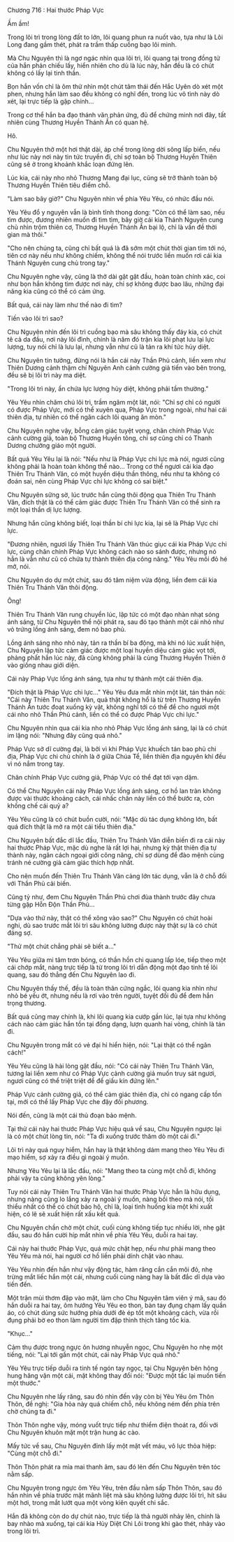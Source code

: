 




Chương 716 : Hai thước Pháp Vực


Ầm ầm!

Trong lôi trì trong lòng đất to lớn, lôi quang phun ra nuốt vào, tựa như là Lôi Long đang gầm thét, phát ra trầm thấp cuồng bạo lôi minh.

Mà Chu Nguyên thì là ngơ ngác nhìn qua lôi trì, lôi quang tại trong đồng tử của hắn phản chiếu lấy, hiển nhiên cho dù là lúc này, hắn đều là có chút không có lấy lại tinh thần.

Bọn hắn vốn chỉ là ôm thử nhìn một chút tâm thái đến Hắc Uyên dò xét một phen, nhưng hắn làm sao đều không có nghĩ đến, trong lúc vô tình này dò xét, lại trực tiếp là gặp chính...

Trong cơ thể hắn ba đạo thánh văn phản ứng, đủ để chứng minh nơi đây, tất nhiên cùng Thương Huyền Thánh Ấn có quan hệ.

Hô.

Chu Nguyên thở một hơi thật dài, áp chế trong lòng dời sông lấp biển, nếu như lúc này nơi này tin tức truyền đi, chỉ sợ toàn bộ Thương Huyền Thiên cũng sẽ ở trong khoảnh khắc loạn đứng lên.

Lúc kia, cái này nho nhỏ Thương Mang đại lục, cũng sẽ trở thành toàn bộ Thương Huyền Thiên tiêu điểm chỗ.

"Làm sao bây giờ?" Chu Nguyên nhìn về phía Yêu Yêu, có nhức đầu nói.

Yêu Yêu đổ y nguyên vẫn là bình tĩnh thong dong: "Còn có thể làm sao, nếu tìm được, đương nhiên muốn đi tìm tìm, bây giờ cái kia Thánh Nguyên cung chủ nhìn trộm thiên cơ, Thương Huyền Thánh Ấn bại lộ, chỉ là vấn đề thời gian mà thôi."

"Cho nên chúng ta, cũng chỉ bất quá là đã sớm một chút thời gian tìm tới nó, tiên cơ này nếu như không chiếm, không thể nói trước liền muốn rơi cái kia Thánh Nguyên cung chủ trong tay."

Chu Nguyên nghe vậy, cũng là thở dài gật gật đầu, hoàn toàn chính xác, coi như bọn hắn không tìm được nơi này, chỉ sợ không được bao lâu, những đại năng kia cũng có thể có cảm ứng.

Bất quá, cái này làm như thế nào đi tìm?

Tiến vào lôi trì sao?

Chu Nguyên nhìn đến lôi trì cuồng bạo mà sâu không thấy đáy kia, có chút tê cả da đầu, nơi này lôi đình, chính là năm đó trận kia lôi phạt lưu lại lực lượng, tuy nói chỉ là lưu lại, nhưng vẫn như cũ là tản ra khí tức hủy diệt.

Chu Nguyên tin tưởng, đừng nói là hắn cái này Thần Phủ cảnh, liền xem như Thiên Dương cảnh thậm chí Nguyên Anh cảnh cường giả tiến vào bên trong, đều sẽ bị lôi trì này ma diệt.

"Trong lôi trì này, ẩn chứa lực lượng hủy diệt, không phải tầm thường."

Yêu Yêu nhìn chăm chú lôi trì, trầm ngâm một lát, nói: "Chỉ sợ chỉ có người có được Pháp Vực, mới có thể xuyên qua, Pháp Vực trong ngoài, như hai cái thiên địa, tự nhiên có thể ngăn cách lôi quang ăn mòn."

Chu Nguyên nghe vậy, bỗng cảm giác tuyệt vọng, chân chính Pháp Vực cảnh cường giả, toàn bộ Thương Huyền tông, chỉ sợ cũng chỉ có Thanh Dương chưởng giáo một người.

Bất quá Yêu Yêu lại là nói: "Nếu như là Pháp Vực chi lực mà nói, ngươi cũng không phải là hoàn toàn không thể nào... Trong cơ thể ngươi cái kia đạo Thiên Tru Thánh Văn, có một huyền diệu thần thông, nếu như ta không có đoán sai, nên cùng Pháp Vực chi lực không có sai biệt."

Chu Nguyên sững sờ, lúc trước hắn cũng thôi động qua Thiên Tru Thánh Văn, đích thật là có thể cảm giác được Thiên Tru Thánh Văn có thể sinh ra một loại thần dị lực lượng.

Nhưng hắn cũng không biết, loại thần bí chi lực kia, lại sẽ là Pháp Vực chi lực.

"Đương nhiên, ngươi lấy Thiên Tru Thánh Văn thúc giục cái kia Pháp Vực chi lực, cùng chân chính Pháp Vực không cách nào so sánh được, nhưng nó hẳn là vẫn như cũ có chứa tự thành thiên địa công năng." Yêu Yêu môi đỏ hé mở, nói.

Chu Nguyên do dự một chút, sau đó tâm niệm vừa động, liền đem cái kia Thiên Tru Thánh Văn thôi động.

Ông!

Thiên Tru Thánh Văn rung chuyển lúc, lập tức có một đạo nhàn nhạt sóng ánh sáng, từ Chu Nguyên thể nội phát ra, sau đó tạo thành một cái nhỏ như vỏ trứng lồng ánh sáng, đem nó bao phủ.

Lồng ánh sáng nho nhỏ này, tản ra thần bí ba động, mà khi nó lúc xuất hiện, Chu Nguyên lập tức cảm giác được một loại huyền diệu cảm giác vọt tới, phảng phất hắn lúc này, đã cũng không phải là cùng Thương Huyền Thiên ở vào giống nhau giới diện.

Cái này Pháp Vực lồng ánh sáng, tựa như tự thành một cái thiên địa.

"Đích thật là Pháp Vực chi lực..." Yêu Yêu đưa mắt nhìn một lát, tán thán nói: "Cái này Thiên Tru Thánh Văn, quả thật không hổ là từ trên Thương Huyền Thánh Ấn tước đoạt xuống kỳ vật, không nghĩ tới có thể để cho ngươi một cái nho nhỏ Thần Phủ cảnh, liền có thể có được Pháp Vực chi lực."

Chu Nguyên nhìn qua cái kia nho nhỏ Pháp Vực lồng ánh sáng, lại là có chút im lặng nói: "Nhưng đây cũng quá nhỏ."

Pháp Vực sở dĩ cường đại, là bởi vì khi Pháp Vực khuếch tán bao phủ chi địa, Pháp Vực chi chủ chính là ở giữa Chúa Tể, liền thiên địa nguyên khí đều vì nó nắm trong tay.

Chân chính Pháp Vực cường giả, Pháp Vực có thể đạt tới vạn dặm.

Có thể Chu Nguyên cái này Pháp Vực lồng ánh sáng, cơ hồ lan tràn không được vài thước khoảng cách, cái nhấc chân này liền có thể bước ra, còn khống chế cái quỷ a?

Yêu Yêu cũng là có chút buồn cười, nói: "Mặc dù tác dụng không lớn, bất quá đích thật là mở ra một cái tiểu thiên địa."

Chu Nguyên bất đắc dĩ lắc đầu, Thiên Tru Thánh Văn diễn biến đi ra cái này hai thước Pháp Vực, mặc dù nghe là rất lợi hại, nhưng kỳ thật thiên địa tự thành này, ngăn cách ngoại giới công năng, chỉ sợ dùng để đào mệnh cùng tránh né cường giả cảm giác thích hợp nhất.

Cho nên muốn đến Thiên Tru Thánh Văn càng lớn tác dụng, vẫn là ở chỗ đối với Thần Phủ cải biến.

Cũng tỷ như, đem Chu Nguyên Thần Phủ chơi đùa thành trước đây chưa từng gặp Hỗn Độn Thần Phủ...

"Dựa vào thứ này, thật có thể xông vào sao?" Chu Nguyên có chút hoài nghi, dù sao trước mắt lôi trì sâu không lường được này thật sự là có chút đáng sợ.

"Thử một chút chẳng phải sẽ biết a..."

Yêu Yêu giữa mi tâm trơn bóng, có thần hồn chi quang lấp lóe, tiếp theo một cái chớp mắt, nàng trực tiếp là từ trong lôi trì dẫn động một đạo tinh tế lôi quang, sau đó thẳng đến Chu Nguyên lao đi.

Chu Nguyên thấy thế, đều là toàn thân cứng ngắc, lôi quang kia nhìn như nhỏ bé yếu ớt, nhưng nếu là rơi vào trên người, tuyệt đối đủ để đem hắn trọng thương.

Bất quá cũng may chính là, khi lôi quang kia cướp gần lúc, lại tựa như không cách nào cảm giác hắn tồn tại đồng dạng, lượn quanh hai vòng, chính là tán đi.

Chu Nguyên trong mắt có vẻ đại hỉ hiển hiện, nói: "Lại thật có thể ngăn cách!"

Yêu Yêu cũng là hài lòng gật đầu, nói: "Có cái này Thiên Tru Thánh Văn, tương lai liền xem như có Pháp Vực cảnh cường giả muốn truy sát ngươi, ngươi cũng có thể triệt triệt để để giấu kín đứng lên."

Pháp Vực cảnh cường giả, có thể cảm giác thiên địa, chỉ có ngang cấp tồn tại, mới có thể lấy Pháp Vực che đậy đối phương.

Nói đến, cũng là một cái thủ đoạn bảo mệnh.

Tại thử cái này hai thước Pháp Vực hiệu quả về sau, Chu Nguyên ngược lại là có một chút lòng tin, nói: "Ta đi xuống trước thăm dò một cái đi."

Lôi trì này quá nguy hiểm, hắn hay là thật không dám mang theo Yêu Yêu đi mạo hiểm, sợ xảy ra điều gì ngoài ý muốn.

Nhưng Yêu Yêu lại là lắc đầu, nói: "Mang theo ta cùng một chỗ đi, không phải vậy ta cũng không yên lòng."

Tuy nói cái này Thiên Tru Thánh Văn hai thước Pháp Vực hẳn là hữu dụng, nhưng nàng cũng lo lắng xảy ra ngoài ý muốn, nàng bồi theo mà nói, tối thiểu nhất có thể có chút bảo hộ, chỉ là, loại tình huống kia một khi xuất hiện, có lẽ sẽ xuất hiện rất xấu kết quả.

Chu Nguyên chần chờ một chút, cuối cùng không tiếp tục nhiều lời, nhẹ gật đầu, sau đó hắn cười híp mắt nhìn về phía Yêu Yêu, duỗi ra hai tay.

Cái này hai thước Pháp Vực, quá mức chật hẹp, nếu như phải mang theo Yêu Yêu mà nói, hai người cơ hồ liền phải dính chặt vào nhau.

Yêu Yêu nhìn đến hắn như vậy động tác, hàm răng cắn cắn môi đỏ, nhẹ trừng mắt liếc hắn một cái, nhưng cuối cùng nàng hay là bất đắc dĩ dựa vào tiến đến.

Một trận mùi thơm đập vào mặt, làm cho Chu Nguyên tâm viên ý mã, sau đó hắn duỗi ra hai tay, ôm hướng Yêu Yêu eo thon, bàn tay đụng chạm lấy quần áo, có chút dùng sức hướng phía dưới đè ép tốt một khoảng cách, vừa rồi đụng phải bờ eo thon làm người tim đập thình thịch tăng tốc kia.

"Khục..."

Cảm thụ được trong ngực ôn hương nhuyễn ngọc, Chu Nguyên ho nhẹ một tiếng, nói: "Lại tới gần một chút, cái này Pháp Vực quá nhỏ."

Yêu Yêu trực tiếp duỗi ra tinh tế ngón tay ngọc, tại Chu Nguyên bên hông hung hăng vặn một cái, mặt không thay đổi nói: "Được một tấc lại muốn tiến một thước."

Chu Nguyên nhe lấy răng, sau đó nhìn đến vậy còn bị Yêu Yêu ôm Thôn Thôn, đề nghị: "Gia hỏa này quá chiếm chỗ, nếu không ném đến phía trên chờ chúng ta đi."

Thôn Thôn nghe vậy, móng vuốt trực tiếp như thiểm điện thoát ra, đối với Chu Nguyên khuôn mặt một trận hung ác cào.

Mấy tức về sau, Chu Nguyên đỉnh lấy một mặt vết máu, vô lực thỏa hiệp: "Cùng một chỗ đi."

Thôn Thôn phát ra mỉa mai thanh âm, sau đó lẻn đến Chu Nguyên trên tóc nằm sấp.

Chu Nguyên trong ngực ôm Yêu Yêu, trên đầu nằm sấp Thôn Thôn, sau đó hắn nhìn về phía trước mặt mãnh liệt mà sâu không lường được lôi trì, hít sâu một hơi, trong mắt lướt qua một vòng kiên quyết chi sắc.

Hắn đã không còn do dự chút nào, trực tiếp là thả người nhảy lên, chính là bay nhào mà xuống, tại cái kia Hủy Diệt Chi Lôi trong khi gào thét, nhảy vào trong lôi trì.




